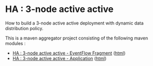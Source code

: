 # HA : 3-node active active

How to build a 3-node active active deployment with dynamic data distribution policy.

This is a maven aggregator project consisting of the following maven modules :

* [HA : 3-node active active - EventFlow Fragment](aa-3node-ef/src/site/markdown/index.md) ([html](https://TIBCOSoftware/github.io/tibco-streaming-samples/10.4.0/highavailability/aa-3node/aa-3node-ef/))
* [HA : 3-node active active - Application](aa-3node-app/src/site/markdown/index.md) ([html](https://TIBCOSoftware/github.io/tibco-streaming-samples/10.4.0/highavailability/aa-3node/aa-3node-app/))
